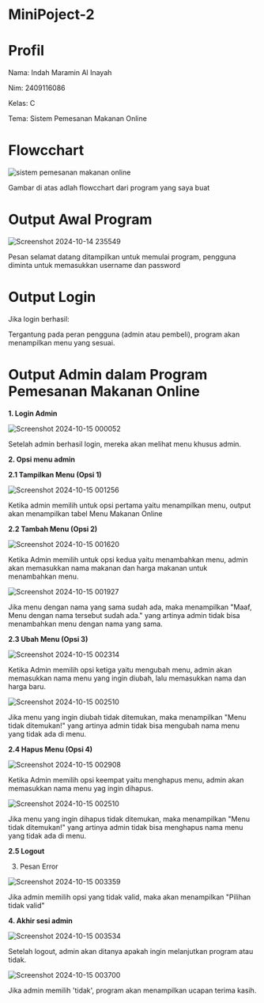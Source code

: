 # MiniPoject-2
# Profil
Nama: Indah Maramin Al Inayah

Nim: 2409116086

Kelas: C

Tema: Sistem Pemesanan Makanan Online

# Flowcchart

![sistem pemesanan makanan online](https://github.com/user-attachments/assets/2d43286b-349a-48e6-b132-96774d9cd615)

Gambar di atas adlah flowcchart dari program yang saya buat

# Output Awal Program

![Screenshot 2024-10-14 235549](https://github.com/user-attachments/assets/dc17a6bf-bf6b-41e4-beff-c96a5e1141e8)

Pesan selamat datang ditampilkan untuk memulai program, pengguna diminta untuk memasukkan username dan password

# Output Login

Jika login berhasil:

Tergantung pada peran pengguna (admin atau pembeli), program akan menampilkan menu yang sesuai.

# Output Admin dalam Program Pemesanan Makanan Online

**1. Login Admin**

![Screenshot 2024-10-15 000052](https://github.com/user-attachments/assets/1a9849c4-3192-4028-89ed-73b29a1274d5)

Setelah admin berhasil login, mereka akan melihat menu khusus admin.

**2. Opsi menu admin**

**2.1 Tampilkan Menu (Opsi 1)**

![Screenshot 2024-10-15 001256](https://github.com/user-attachments/assets/3762f43a-096c-4aa5-96b1-42a3a44bf24d)

Ketika admin memilih untuk opsi pertama yaitu menampilkan menu, output akan menampilkan tabel Menu Makanan Online

**2.2 Tambah Menu (Opsi 2)**

![Screenshot 2024-10-15 001620](https://github.com/user-attachments/assets/e890824f-7eb0-471a-afe3-f5f423f64018)

Ketika Admin memilih untuk opsi kedua yaitu menambahkan menu, admin akan memasukkan nama makanan dan harga makanan untuk menambahkan menu.

![Screenshot 2024-10-15 001927](https://github.com/user-attachments/assets/5dd90c78-bef6-4a21-a6f2-610573eeb9dd)

Jika menu dengan nama yang sama sudah ada, maka menampilkan "Maaf, Menu dengan nama tersebut sudah ada." yang artinya admin tidak bisa menambahkan menu dengan nama yang sama.

**2.3 Ubah Menu (Opsi 3)**

![Screenshot 2024-10-15 002314](https://github.com/user-attachments/assets/42b70f15-9f04-41a7-94c1-7aa37d149b94)

Ketika Admin memilih opsi ketiga yaitu mengubah menu, admin akan memasukkan nama menu yang ingin diubah, lalu memasukkan nama dan harga baru.

![Screenshot 2024-10-15 002510](https://github.com/user-attachments/assets/5f7ccc26-de65-47d5-87e9-378ed9e5c34f)

Jika menu yang ingin diubah tidak ditemukan, maka menampilkan "Menu tidak ditemukan!" yang artinya admin tidak bisa mengubah nama menu yang tidak ada di menu.

**2.4 Hapus Menu (Opsi 4)**

![Screenshot 2024-10-15 002908](https://github.com/user-attachments/assets/fc670793-f7d9-4932-afd7-35ecde4a3f82)

Ketika Admin memilih opsi keempat yaitu menghapus menu, admin akan memasukkan nama menu yag ingin dihapus.

![Screenshot 2024-10-15 002510](https://github.com/user-attachments/assets/67078d61-326f-4ad8-b46b-cc3e9576cb1e)

Jika menu yang ingin dihapus tidak ditemukan, maka menampilkan "Menu tidak ditemukan!" yang artinya admin tidak bisa menghapus nama menu yang tidak ada di menu.

**2.5 Logout**

3. Pesan Error

![Screenshot 2024-10-15 003359](https://github.com/user-attachments/assets/11618f5f-9035-4414-a73f-ee8f79467991)

Jika admin memilih opsi yang tidak valid, maka akan menampilkan "Pilihan tidak valid"

**4. Akhir sesi admin**

![Screenshot 2024-10-15 003534](https://github.com/user-attachments/assets/ad5d5f1a-eea3-4080-ad60-0529a9a176e5)

Setelah logout, admin akan ditanya apakah ingin melanjutkan program atau tidak.

![Screenshot 2024-10-15 003700](https://github.com/user-attachments/assets/48f20c89-93c4-42f1-b481-eed21f34020c)

Jika admin memilih 'tidak', program akan menampilkan ucapan terima kasih.
